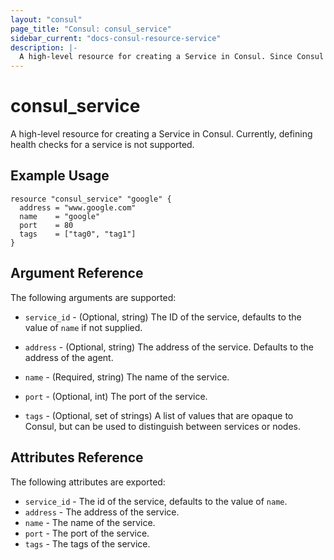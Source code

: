 ```yaml
---
layout: "consul"
page_title: "Consul: consul_service"
sidebar_current: "docs-consul-resource-service"
description: |-
  A high-level resource for creating a Service in Consul. Since Consul requires clients to register services with either the catalog or an agent, `consul_service` may register with either the catalog or an agent, depending on the configuration of `consul_service`. For now, `consul_service` always registers services with the agent running at the address defined in the `consul` resource. Health checks are not currently supported.
---
```


# consul_service

A high-level resource for creating a Service in Consul. Currently,
defining health checks for a service is not supported.

## Example Usage

```hcl
resource "consul_service" "google" {
  address = "www.google.com"
  name    = "google"
  port    = 80
  tags    = ["tag0", "tag1"]
}
```

## Argument Reference

The following arguments are supported:

* `service_id` - (Optional, string) The ID of the service, defaults to the value of `name`
  if not supplied.

* `address` - (Optional, string) The address of the service. Defaults to the
  address of the agent.

* `name` - (Required, string) The name of the service.

* `port` - (Optional, int) The port of the service.

* `tags` - (Optional, set of strings) A list of values that are opaque to Consul,
  but can be used to distinguish between services or nodes.


## Attributes Reference

The following attributes are exported:

* `service_id` - The id of the service, defaults to the value of `name`.
* `address` - The address of the service.
* `name` - The name of the service.
* `port` - The port of the service.
* `tags` - The tags of the service.
